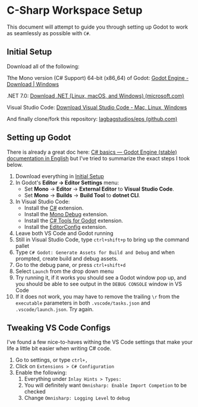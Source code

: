 # C-Sharp Workspace Setup

This document will attempt to guide you through setting up Godot to work as seamlessly as possible with `C#`.

## Initial Setup

Download all of the following:

Tthe Mono version (C# Support) 64-bit (x86_64) of Godot: [Godot Engine - Download | Windows](https://godotengine.org/download)

.NET 7.0: [Download .NET (Linux, macOS, and Windows) (microsoft.com)](https://dotnet.microsoft.com/en-us/download)

Visual Studio Code: [Download Visual Studio Code - Mac, Linux, Windows](https://code.visualstudio.com/Download)

And finally clone/fork this repository: [lagbagstudios/eps (github.com)](https://github.com/lagbagstudios/eps)

## Setting up Godot

There is already a great doc here: [C# basics — Godot Engine (stable) documentation in English](https://docs.godotengine.org/en/stable/tutorials/scripting/c_sharp/c_sharp_basics.html) but I've tried to summarize the exact steps I took below.

1. Download everything in [Initial Setup](#Initial%20Setup)
2. In Godot's **Editor → Editor Settings** menu:
    - Set **Mono** -> **Editor** -> **External Editor** to **Visual Studio Code**.
    - Set **Mono** -> **Builds** -> **Build Tool** to **dotnet CLI**.
3. In Visual Studio Code:
    - Install the [C#](https://marketplace.visualstudio.com/items?itemName=ms-dotnettools.csharp) extension.
    - Install the [Mono Debug](https://marketplace.visualstudio.com/items?itemName=ms-vscode.mono-debug) extension.
    - Install the [C# Tools for Godot](https://marketplace.visualstudio.com/items?itemName=neikeq.godot-csharp-vscode) extension.
    - Install the [EditorConfig](https://marketplace.visualstudio.com/items?itemName=EditorConfig.EditorConfig) extension.
4. Leave both VS Code and Godot running
5. Still in Visual Studio Code, type `ctrl+shift+p` to bring up the command pallet
6. Type `C# Godot: Generate Assets for Build and Debug` and when prompted, create build and debug assets.
7. Go to the debug pane, or press `ctrl+shift+d`
8. Select `Launch` from the drop down menu
9. Try running it, if it works you should see a Godot window pop up, and you should be able to see output in the `DEBUG CONSOLE` window in VS Code
10. If it does not work, you may have to remove the trailing `\r` from the `executable` parameters in both `.vscode/tasks.json` and `.vscode/launch.json`. Try again.

## Tweaking VS Code Configs

I've found a few nice-to-haves withing the VS Code settings that make your life a little bit easier when writing C# code.

1. Go to settings, or type `ctrl+,`
2. Click on `Extensions > C# Configuration`
3. Enable the following:
    1. Everything under `Inlay Hints > Types:`
    2. You will definitely want `Omnisharp: Enable Import Competion` to be checked
    3. Change `Omnisharp: Logging Level` to `debug`
